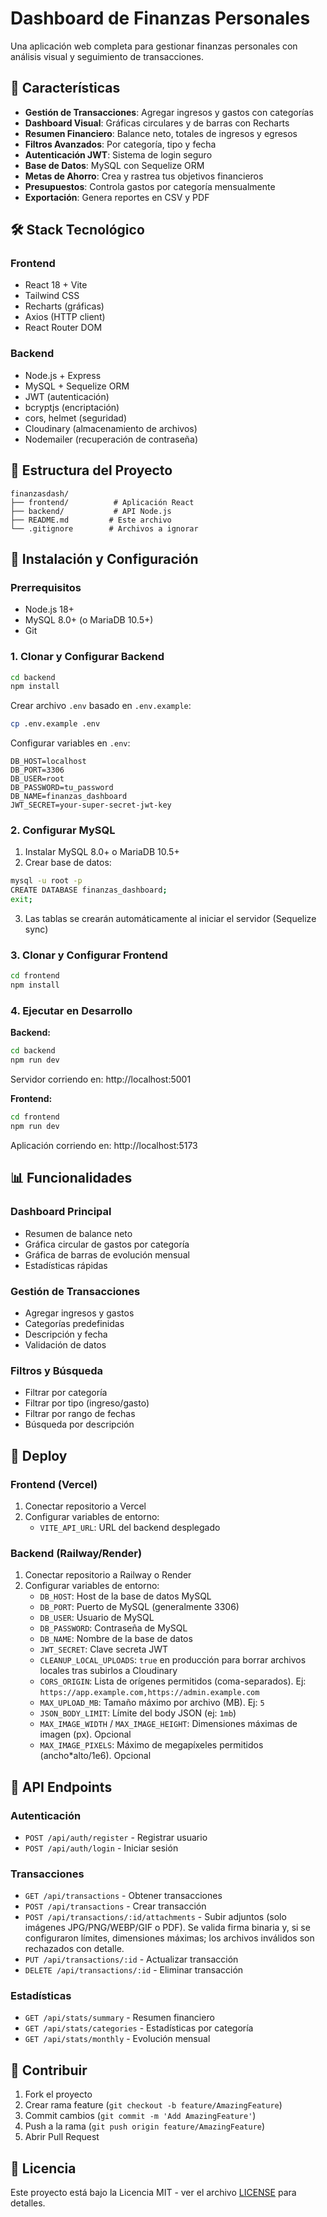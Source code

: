 # Dashboard de Finanzas Personales

Una aplicación web completa para gestionar finanzas personales con análisis visual y seguimiento de transacciones.

## 🚀 Características

- **Gestión de Transacciones**: Agregar ingresos y gastos con categorías
- **Dashboard Visual**: Gráficas circulares y de barras con Recharts
- **Resumen Financiero**: Balance neto, totales de ingresos y egresos
- **Filtros Avanzados**: Por categoría, tipo y fecha
- **Autenticación JWT**: Sistema de login seguro
- **Base de Datos**: MySQL con Sequelize ORM
- **Metas de Ahorro**: Crea y rastrea tus objetivos financieros
- **Presupuestos**: Controla gastos por categoría mensualmente
- **Exportación**: Genera reportes en CSV y PDF

## 🛠️ Stack Tecnológico

### Frontend
- React 18 + Vite
- Tailwind CSS
- Recharts (gráficas)
- Axios (HTTP client)
- React Router DOM

### Backend
- Node.js + Express
- MySQL + Sequelize ORM
- JWT (autenticación)
- bcryptjs (encriptación)
- cors, helmet (seguridad)
- Cloudinary (almacenamiento de archivos)
- Nodemailer (recuperación de contraseña)

## 📁 Estructura del Proyecto

```
finanzasdash/
├── frontend/          # Aplicación React
├── backend/           # API Node.js
├── README.md         # Este archivo
└── .gitignore        # Archivos a ignorar
```

## 🚀 Instalación y Configuración

### Prerrequisitos
- Node.js 18+
- MySQL 8.0+ (o MariaDB 10.5+)
- Git

### 1. Clonar y Configurar Backend

```bash
cd backend
npm install
```

Crear archivo `.env` basado en `.env.example`:
```bash
cp .env.example .env
```

Configurar variables en `.env`:
```env
DB_HOST=localhost
DB_PORT=3306
DB_USER=root
DB_PASSWORD=tu_password
DB_NAME=finanzas_dashboard
JWT_SECRET=your-super-secret-jwt-key
```

### 2. Configurar MySQL

1. Instalar MySQL 8.0+ o MariaDB 10.5+
2. Crear base de datos:
```bash
mysql -u root -p
CREATE DATABASE finanzas_dashboard;
exit;
```
3. Las tablas se crearán automáticamente al iniciar el servidor (Sequelize sync)

### 3. Clonar y Configurar Frontend

```bash
cd frontend
npm install
```

### 4. Ejecutar en Desarrollo

**Backend:**
```bash
cd backend
npm run dev
```
Servidor corriendo en: http://localhost:5001

**Frontend:**
```bash
cd frontend
npm run dev
```
Aplicación corriendo en: http://localhost:5173

## 📊 Funcionalidades

### Dashboard Principal
- Resumen de balance neto
- Gráfica circular de gastos por categoría
- Gráfica de barras de evolución mensual
- Estadísticas rápidas

### Gestión de Transacciones
- Agregar ingresos y gastos
- Categorías predefinidas
- Descripción y fecha
- Validación de datos

### Filtros y Búsqueda
- Filtrar por categoría
- Filtrar por tipo (ingreso/gasto)
- Filtrar por rango de fechas
- Búsqueda por descripción

## 🚀 Deploy

### Frontend (Vercel)
1. Conectar repositorio a Vercel
2. Configurar variables de entorno:
   - `VITE_API_URL`: URL del backend desplegado

### Backend (Railway/Render)
1. Conectar repositorio a Railway o Render
2. Configurar variables de entorno:
   - `DB_HOST`: Host de la base de datos MySQL
   - `DB_PORT`: Puerto de MySQL (generalmente 3306)
   - `DB_USER`: Usuario de MySQL
   - `DB_PASSWORD`: Contraseña de MySQL
   - `DB_NAME`: Nombre de la base de datos
   - `JWT_SECRET`: Clave secreta JWT
   - `CLEANUP_LOCAL_UPLOADS`: `true` en producción para borrar archivos locales tras subirlos a Cloudinary
   - `CORS_ORIGIN`: Lista de orígenes permitidos (coma-separados). Ej: `https://app.example.com,https://admin.example.com`
   - `MAX_UPLOAD_MB`: Tamaño máximo por archivo (MB). Ej: `5`
   - `JSON_BODY_LIMIT`: Límite del body JSON (ej: `1mb`)
   - `MAX_IMAGE_WIDTH` / `MAX_IMAGE_HEIGHT`: Dimensiones máximas de imagen (px). Opcional
   - `MAX_IMAGE_PIXELS`: Máximo de megapíxeles permitidos (ancho*alto/1e6). Opcional

## 📝 API Endpoints

### Autenticación
- `POST /api/auth/register` - Registrar usuario
- `POST /api/auth/login` - Iniciar sesión

### Transacciones
- `GET /api/transactions` - Obtener transacciones
- `POST /api/transactions` - Crear transacción
- `POST /api/transactions/:id/attachments` - Subir adjuntos (solo imágenes JPG/PNG/WEBP/GIF o PDF). Se valida firma binaria y, si se configuraron límites, dimensiones máximas; los archivos inválidos son rechazados con detalle.
- `PUT /api/transactions/:id` - Actualizar transacción
- `DELETE /api/transactions/:id` - Eliminar transacción

### Estadísticas
- `GET /api/stats/summary` - Resumen financiero
- `GET /api/stats/categories` - Estadísticas por categoría
- `GET /api/stats/monthly` - Evolución mensual

## 🤝 Contribuir

1. Fork el proyecto
2. Crear rama feature (`git checkout -b feature/AmazingFeature`)
3. Commit cambios (`git commit -m 'Add AmazingFeature'`)
4. Push a la rama (`git push origin feature/AmazingFeature`)
5. Abrir Pull Request

## 📄 Licencia

Este proyecto está bajo la Licencia MIT - ver el archivo [LICENSE](LICENSE) para detalles. 

